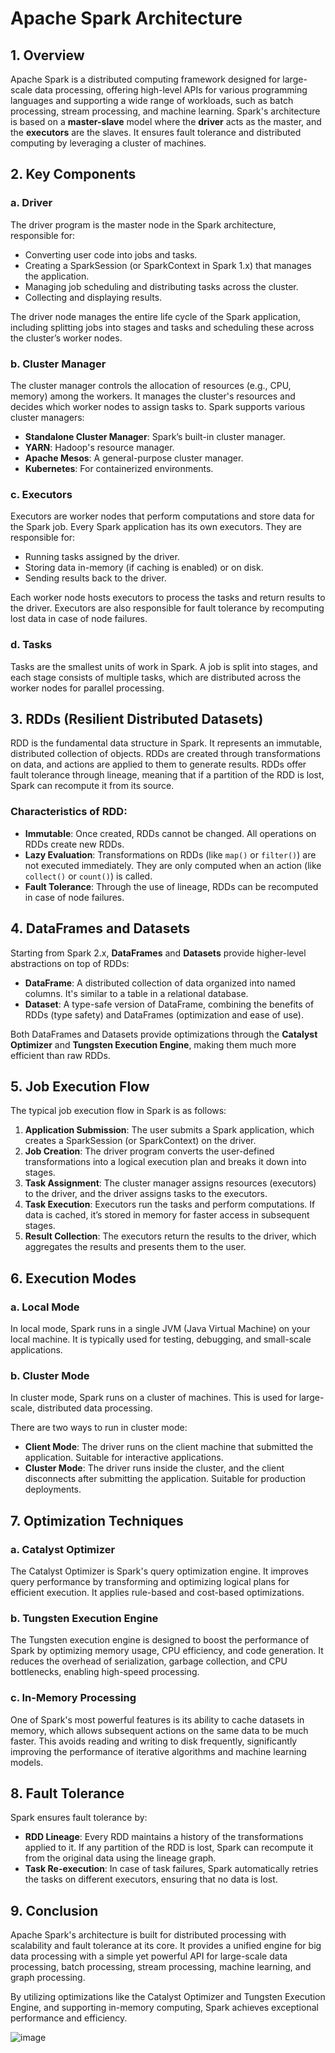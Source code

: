 # Apache Spark Architecture

## 1. **Overview**

Apache Spark is a distributed computing framework designed for large-scale data processing, offering high-level APIs for various programming languages and supporting a wide range of workloads, such as batch processing, stream processing, and machine learning. Spark's architecture is based on a **master-slave** model where the **driver** acts as the master, and the **executors** are the slaves. It ensures fault tolerance and distributed computing by leveraging a cluster of machines.

## 2. **Key Components**

### a. **Driver**
The driver program is the master node in the Spark architecture, responsible for:
- Converting user code into jobs and tasks.
- Creating a SparkSession (or SparkContext in Spark 1.x) that manages the application.
- Managing job scheduling and distributing tasks across the cluster.
- Collecting and displaying results.

The driver node manages the entire life cycle of the Spark application, including splitting jobs into stages and tasks and scheduling these across the cluster’s worker nodes.

### b. **Cluster Manager**
The cluster manager controls the allocation of resources (e.g., CPU, memory) among the workers. It manages the cluster's resources and decides which worker nodes to assign tasks to. Spark supports various cluster managers:
- **Standalone Cluster Manager**: Spark’s built-in cluster manager.
- **YARN**: Hadoop's resource manager.
- **Apache Mesos**: A general-purpose cluster manager.
- **Kubernetes**: For containerized environments.

### c. **Executors**
Executors are worker nodes that perform computations and store data for the Spark job. Every Spark application has its own executors. They are responsible for:
- Running tasks assigned by the driver.
- Storing data in-memory (if caching is enabled) or on disk.
- Sending results back to the driver.

Each worker node hosts executors to process the tasks and return results to the driver. Executors are also responsible for fault tolerance by recomputing lost data in case of node failures.

### d. **Tasks**
Tasks are the smallest units of work in Spark. A job is split into stages, and each stage consists of multiple tasks, which are distributed across the worker nodes for parallel processing.

## 3. **RDDs (Resilient Distributed Datasets)**
RDD is the fundamental data structure in Spark. It represents an immutable, distributed collection of objects. RDDs are created through transformations on data, and actions are applied to them to generate results. RDDs offer fault tolerance through lineage, meaning that if a partition of the RDD is lost, Spark can recompute it from its source.

### Characteristics of RDD:
- **Immutable**: Once created, RDDs cannot be changed. All operations on RDDs create new RDDs.
- **Lazy Evaluation**: Transformations on RDDs (like `map()` or `filter()`) are not executed immediately. They are only computed when an action (like `collect()` or `count()`) is called.
- **Fault Tolerance**: Through the use of lineage, RDDs can be recomputed in case of node failures.

## 4. **DataFrames and Datasets**
Starting from Spark 2.x, **DataFrames** and **Datasets** provide higher-level abstractions on top of RDDs:
- **DataFrame**: A distributed collection of data organized into named columns. It's similar to a table in a relational database.
- **Dataset**: A type-safe version of DataFrame, combining the benefits of RDDs (type safety) and DataFrames (optimization and ease of use).

Both DataFrames and Datasets provide optimizations through the **Catalyst Optimizer** and **Tungsten Execution Engine**, making them much more efficient than raw RDDs.

## 5. **Job Execution Flow**

The typical job execution flow in Spark is as follows:
1. **Application Submission**: The user submits a Spark application, which creates a SparkSession (or SparkContext) on the driver.
2. **Job Creation**: The driver program converts the user-defined transformations into a logical execution plan and breaks it down into stages.
3. **Task Assignment**: The cluster manager assigns resources (executors) to the driver, and the driver assigns tasks to the executors.
4. **Task Execution**: Executors run the tasks and perform computations. If data is cached, it’s stored in memory for faster access in subsequent stages.
5. **Result Collection**: The executors return the results to the driver, which aggregates the results and presents them to the user.

## 6. **Execution Modes**

### a. **Local Mode**
In local mode, Spark runs in a single JVM (Java Virtual Machine) on your local machine. It is typically used for testing, debugging, and small-scale applications.

### b. **Cluster Mode**
In cluster mode, Spark runs on a cluster of machines. This is used for large-scale, distributed data processing.

There are two ways to run in cluster mode:
- **Client Mode**: The driver runs on the client machine that submitted the application. Suitable for interactive applications.
- **Cluster Mode**: The driver runs inside the cluster, and the client disconnects after submitting the application. Suitable for production deployments.

## 7. **Optimization Techniques**

### a. **Catalyst Optimizer**
The Catalyst Optimizer is Spark's query optimization engine. It improves query performance by transforming and optimizing logical plans for efficient execution. It applies rule-based and cost-based optimizations.

### b. **Tungsten Execution Engine**
The Tungsten execution engine is designed to boost the performance of Spark by optimizing memory usage, CPU efficiency, and code generation. It reduces the overhead of serialization, garbage collection, and CPU bottlenecks, enabling high-speed processing.

### c. **In-Memory Processing**
One of Spark's most powerful features is its ability to cache datasets in memory, which allows subsequent actions on the same data to be much faster. This avoids reading and writing to disk frequently, significantly improving the performance of iterative algorithms and machine learning models.

## 8. **Fault Tolerance**

Spark ensures fault tolerance by:
- **RDD Lineage**: Every RDD maintains a history of the transformations applied to it. If any partition of the RDD is lost, Spark can recompute it from the original data using the lineage graph.
- **Task Re-execution**: In case of task failures, Spark automatically retries the tasks on different executors, ensuring that no data is lost.

## 9. **Conclusion**

Apache Spark's architecture is built for distributed processing with scalability and fault tolerance at its core. It provides a unified engine for big data processing with a simple yet powerful API for large-scale data processing, batch processing, stream processing, machine learning, and graph processing.

By utilizing optimizations like the Catalyst Optimizer and Tungsten Execution Engine, and supporting in-memory computing, Spark achieves exceptional performance and efficiency.


![image](https://github.com/user-attachments/assets/6e2008c3-e0ae-4b96-a3fe-dd9fd64dfa58)

